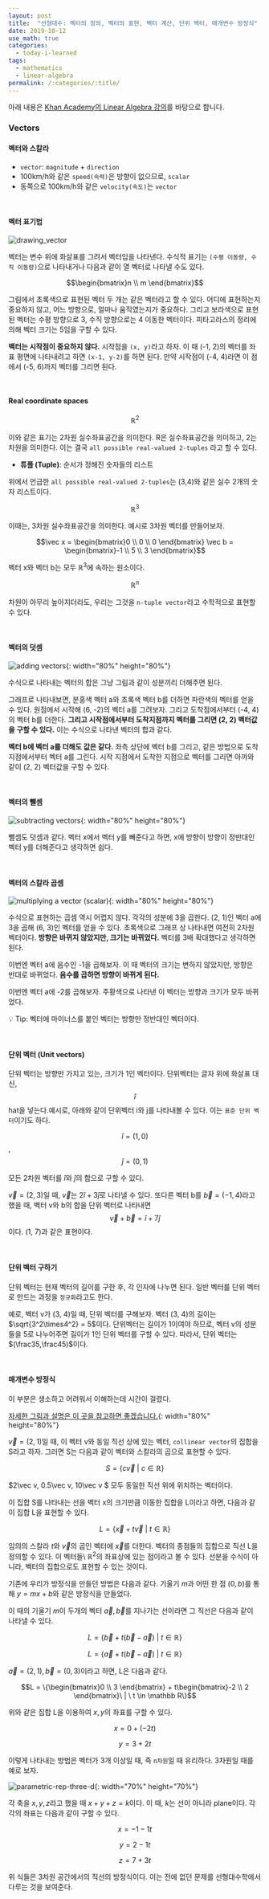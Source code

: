 ```yaml
---
layout: post
title:  "선형대수: 벡터의 정의, 벡터의 표현, 벡터 계산, 단위 벡터, 매개변수 방정식"
date: 2019-10-12
use_math: true
categories:
  - today-i-learned
tags:
  - mathematics
  - linear-algebra
permalink: /:categories/:title/
---
```

아래 내용은 [Khan Academy의 Linear Algebra 강의](https://www.khanacademy.org/math/linear-algebra)를 바탕으로 합니다.

<!-- {% include adsense.html %} -->

### Vectors
#### 벡터와 스칼라
* `vector`: `magnitude` + `direction`
* 100km/h와 같은 `speed(속력)`은 방향이 없으므로, `scalar`
* 동쪽으로 100km/h와 같은 `velocity(속도)`는 `vector`

<br/>

#### 벡터 표기법
 ![drawing_vector](/assets/images/drawing_vector.png)

벡터는 변수 위에 화살표를 그려서 벡터임을 나타낸다. 수식적 표기는 `(수평 이동량, 수직 이동량)`으로 나타내거나 다음과 같이 열 벡터로 나타낼 수도 있다.

$$\begin{bmatrix}n \\ m \end{bmatrix}$$

그림에서 초록색으로 표현된 벡터 두 개는 같은 벡터라고 할 수 있다. 어디에 표현하는지 중요하지 않고, 어느 방향으로, 얼마나 움직였는지가 중요하다. 그리고 보라색으로 표현된 벡터는 수평 방향으로 3, 수직 방향으로는 4 이동한 벡터이다. 피타고라스의 정리에 의해 벡터 크기는 5임을 구할 수 있다.

**벡터는 시작점이 중요하지 않다.** 시작점을 `(x, y)`라고 하자. 이 때 (-1, 2)의 벡터를 좌표 평면에 나타내려고 하면 `(x-1, y-2)`를 하면 된다. 만약 시작점이 (-4, 4)라면 이 점에서 (-5, 6)까지 벡터를 그리면 된다.

<br/>

#### Real coordinate spaces

 $${\mathbb R^2}$$

 이와 같은 표기는 2차원 실수좌표공간을 의미한다. R은 실수좌표공간을 의미하고, 2는 차원을 의미한다. 이는 결국 `all possible real-valued 2-tuples` 라고 할 수 있다.

 * **튜플 (Tuple)**: 순서가 정해진 숫자들의 리스트

위에서 언급한 `all possible real-valued 2-tuples`는 (3,4)와 같은 실수 2개의 숫자 리스트이다.

$${\mathbb R^3}$$

이때는, 3차원 실수좌표공간을 의미한다. 예시로 3차원 벡터를 만들어보자.

$$\vec x = \begin{bmatrix}0 \\ 0 \\ 0 \end{bmatrix} \vec b = \begin{bmatrix}-1 \\ 5 \\ 3 \end{bmatrix}$$

벡터 x와 벡터 b는 모두 ${\mathbb R^3}$에 속하는 원소이다.

$${\mathbb R^n}$$

차원이 아무리 높아지더라도, 우리는 그것을 `n-tuple vector`라고 수학적으로 표현할 수 있다.

<br/>

#### 벡터의 덧셈
![adding vectors](/assets/images/adding%20vectors.png){: width="80%" height="80%"}

수식으로 나타내는 벡터의 합은 그냥 그림과 같이 성분끼리 더해주면 된다.

그래프로 나타내보면, 분홍색 벡터 a와 초록색 벡터 b를 더하면 파란색의 벡터를 얻을 수 있다. 원점에서 시작해 (6, -2)의 벡터 a를 그려보자. 그리고 도착점에서부터 (-4, 4)의 벡터 b를 더한다. **그리고 시작점에서부터 도착지점까지 벡터를 그리면 (2, 2) 벡터값을 구할 수 있다.** 이는 수식으로 나타낸 벡터의 합과 같다.

**벡터 b에 벡터 a를 더해도 값은 같다.** 좌측 상단에 벡터 b를 그리고, 같은 방법으로 도착 지점에서부터 벡터 a를 그린다. 시작 지점에서 도착한 지점으로 벡터를 그리면 아까와 같이 (2, 2) 벡터값을 구할 수 있다.

<br/>

#### 벡터의 뺄셈
![subtracting vectors](/assets/images/subtracting%20vectors.png){: width="80%" height="80%"}

뺄셈도 덧셈과 같다. 벡터 x에서 벡터 y를
빼준다고 하면, x에 방향이 방향이 정반대인 벡터 y를 더해준다고 생각하면 쉽다.

<br/>

#### 벡터의 스칼라 곱셈
![multiplying a vector (scalar)](/assets/images/multiplying%20a%20vector%20(scalar).png){: width="80%" height="80%"}

수식으로 표현하는 곱셈 역시 어렵지 않다. 각각의 성분에 3을 곱한다. (2, 1)인 벡터 a에 3을 곱해 (6, 3)인 벡터를 얻을 수 있다. 초록색으로 그래프 상 나타내면 여전히 2차원 벡터이다. **방향은 바뀌지 않았지만, 크기는 바뀌었다.** 벡터를 3배 확대했다고 생각하면 된다.

이번엔 벡터 a에 음수인 -1을 곱해보자. 이 때 벡터의 크기는 변하지 않았지만, 방향은 반대로 바뀌었다. **음수를 곱하면 방향이 바뀌게 된다.**

이번엔 벡터 a에 -2를 곱해보자. 주황색으로 나타낸 이 벡터는 방향과 크기가 모두 바뀌었다.

💡 Tip: 벡터에 마이너스를 붙인 벡터는 방향만 정반대인 벡터이다.

<br/>

#### 단위 벡터 (Unit vectors)
단위 벡터는 방향만 가지고 있는, 크기가 1인 벡터이다. 단위벡터는 글자 위에 화살표 대신, $$\hat i$$ hat을 넣는다.예시로, 아래와 같이 단위벡터 i와 j를 나타내볼 수 있다. 이는 `표준 단위 벡터`이기도 하다.

$$\hat i = (1,0)$$, $$\hat j = (0,1)$$

모든 2차원 벡터를 $\hat i$와 $\hat j$의 합으로 구할 수 있다.

$\vec v = (2, 3)$일 때, $\vec v$는 $2\hat i+3\hat j$로 나타낼 수 있다.
또다른 벡터 b를 $\vec b = (-1, 4)$라고 했을 때, 벡터 v와 b의 합을 단위 벡터로 나타내면 $$\vec v+\vec b = \hat i+7\hat j$$이다. (1, 7)과 같은 표현이다.

<br/>

#### 단위 벡터 구하기
단위 벡터는 현재 벡터의 길이를 구한 후, 각 인자에 나누면 된다. 일반 벡터를 단위 벡터로 만드는 과정을 `정규화`라고도 한다.

예로, 벡터 v가 (3, 4)일 때, 단위 벡터를 구해보자. 벡터 (3, 4)의 길이는 $\sqrt{3^2\times4^2} = 5$이다. 단위벡터는 길이가 1이여야 하므로, 벡터 v의 성분들을 5로 나누어주면 길이가 1인 단위 벡터를 구할 수 있다. 따라서, 단위 벡터는 $(\frac35,\frac45)$이다.

<br/>

#### 매개변수 방정식
이 부분은 생소하고 어려워서 이해하는데 시간이 걸렸다.

[자세한 그림과 설명은 이 곳을 참고하면 좋겠습니다.](https://hwauni.tistory.com/entry/Parametric-representations-of-lines){: width="80%" height="80%"}

$\vec v = (2,1)$일 때, 이 벡터 v와 동일 직선 상에 있는 벡터, `collinear vector`의 집합을 S라고 하자. 그러면 S는 다음과 같이 벡터와 스칼라의 곱으로 표현할 수 있다.

$$S = \{c\vec v  \ | \ c \in \mathbb R\}$$

$2\vec v, 0.5\vec v, 10\vec v $ 모두 동일한 직선 위에 위치하는 벡터이다.

이 집합 S를 나타내는 선을 벡터 x의 크기만큼 이동한 집합을 L이라고 하면, 다음과 같이 집합 L을 표현할 수 있다.

$$L = \{\vec x + t\vec v \ | \ t \in \mathbb R\}$$

임의의 스칼라 $t$와 $\vec v$의 곱인 벡터에 $\vec x$를 더한다. 벡터의 종점들의 집합으로 직선 L을 정의할 수 있다. 이 벡터들\ $\mathbb R ^2$의 좌표상에 있는 점이라고 볼 수 있다. 선분을 수식이 아니라, 벡터의 집합으로도 표현할 수 있는 것이다.

기존에 우리가 방정식을 만들던 방법은 다음과 같다. 기울기 $m$과 어떤 한 점 $(0,b)$를 통해 $y=mx+b$와 같은 방정식을 만들었다.

이 때의 기울기 $m$이 두개의 벡터 $\vec a, \vec b$를 지나가는 선이라면 그 직선은 다음과 같이 나타낼 수 있다.

$$L = \{\vec b + t(\vec b-\vec a) \ | \ t \in \mathbb R\}$$

$$L = \{\vec a + t(\vec b-\vec a) \ | \ t \in \mathbb R\}$$

$\vec a=(2,1), \vec b=(0,3)$이라고 하면, L은 다음과 같다.

$$L = \{\begin{bmatrix}0 \\ 3 \end{bmatrix} + t\begin{bmatrix}-2 \\ 2 \end{bmatrix}\ | \ t \in \mathbb R\}$$

위와 같은 집합 L을 이용하여 $x,y$의 좌표를 구할 수 있다.

$$x = 0 + (-2t)$$

$$y = 3+2t$$

이렇게 나타내는 방법은 벡터가 3개 이상일 때, 즉 `n차원`일 때 유리하다. 3차원일 때를 예로 보자.

![parametric-rep-three-d](/assets/images/parametric-rep-three-d.png){: width="70%" height="70%"}

각 축을 $x, y, z$라고 했을 때 $x+y+z=k$이다. 이 때, $k$는 선이 아니라 plane이다. 각각의 좌표는 다음과 같이 구할 수 있다.

$$x=-1-1t$$

$$y=2-1t$$

$$z=7+3t$$

위 식들은 3차원 공간에서의 직선의 방정식이다. 이는 전에 없던 문제를 선형대수학에서 다루는 것을 보여준다.
